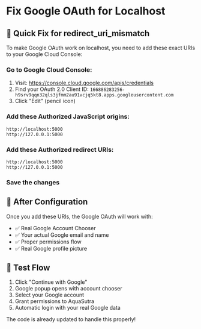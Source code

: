 # Fix Google OAuth for Localhost

## 🎯 Quick Fix for redirect_uri_mismatch

To make Google OAuth work on localhost, you need to add these exact URIs to your Google Cloud Console:

### Go to Google Cloud Console:
1. Visit: https://console.cloud.google.com/apis/credentials
2. Find your OAuth 2.0 Client ID: `166886283256-h9srv9qqn32qls3jfmm2au91vcjq5kt8.apps.googleusercontent.com`
3. Click "Edit" (pencil icon)

### Add these Authorized JavaScript origins:
```
http://localhost:5000
http://127.0.0.1:5000
```

### Add these Authorized redirect URIs:
```
http://localhost:5000
http://127.0.0.1:5000
```

### Save the changes

## 🚀 After Configuration

Once you add these URIs, the Google OAuth will work with:
- ✅ Real Google Account Chooser
- ✅ Your actual Google email and name
- ✅ Proper permissions flow
- ✅ Real Google profile picture

## 🧪 Test Flow

1. Click "Continue with Google"
2. Google popup opens with account chooser
3. Select your Google account
4. Grant permissions to AquaSutra
5. Automatic login with your real Google data

The code is already updated to handle this properly!
